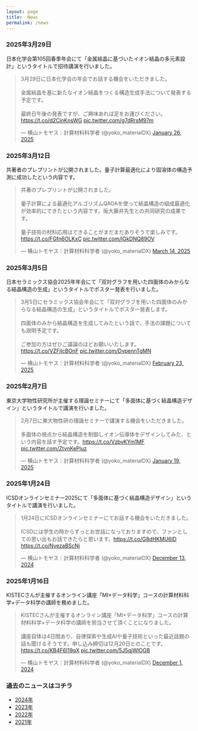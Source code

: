 ```yaml
---
layout: page
title:  News
permalink: /news
---
```




### 2025年3月29日
日本化学会第105回春季年会にて「金属結晶に基づいたイオン結晶の多元素設計」というタイトルで招待講演を行いました。
<blockquote class="twitter-tweet"><p lang="ja" dir="ltr">3月29日に日本化学会の年会でお話する機会をいただきました。<br><br>金属結晶を基に新たなイオン結晶をつくる構造生成手法について発表する予定です。<br><br>最終日午後の発表ですが、ご興味あれば足をお運びください。<a href="https://t.co/d2CjnKnsWG">https://t.co/d2CjnKnsWG</a> <a href="https://t.co/g7dRrsM97m">pic.twitter.com/g7dRrsM97m</a></p>&mdash; 横山トモヤス｜計算材料科学者 (@yoko_materialDX) <a href="https://twitter.com/yoko_materialDX/status/1883469934732206324?ref_src=twsrc%5Etfw">January 26, 2025</a></blockquote> <script async src="https://platform.twitter.com/widgets.js" charset="utf-8"></script>

### 2025年3月12日
共著者のプレプリントが公開されました。量子計算最適化により固溶体の構造予測に成功したという内容です。
<blockquote class="twitter-tweet"><p lang="ja" dir="ltr">共著のプレプリントが公開されました。<br><br>量子計算による最適化アルゴリズムQAOAを使って結晶構造の組成最適化が効率的にできたという内容です。阪大藤井先生との共同研究の成果です。<br><br>量子技術の材料応用はできることがまだまだありそうで楽しみです。<a href="https://t.co/FGfn6OLKxC">https://t.co/FGfn6OLKxC</a> <a href="https://t.co/IGkDNQ89OV">pic.twitter.com/IGkDNQ89OV</a></p>&mdash; 横山トモヤス｜計算材料科学者 (@yoko_materialDX) <a href="https://twitter.com/yoko_materialDX/status/1900502177967112297?ref_src=twsrc%5Etfw">March 14, 2025</a></blockquote> <script async src="https://platform.twitter.com/widgets.js" charset="utf-8"></script>

### 2025年3月5日
日本セラミックス協会2025年年会にて「双対グラフを用いた四面体のみからなる結晶構造の生成」というタイトルでポスター発表を行いました。
<blockquote class="twitter-tweet"><p lang="ja" dir="ltr">3月5日にセラミックス協会年会にて「双対グラフを用いた四面体のみからなる結晶構造の生成」というタイトルでポスター発表します。<br><br>四面体のみから結晶構造を生成してみたという話で、手法の課題についても説明予定です。<br><br>ご参加の方はぜひご議論のほどお願いいたします。<a href="https://t.co/VZFjIcBOnF">https://t.co/VZFjIcBOnF</a> <a href="https://t.co/DvpennTgMN">pic.twitter.com/DvpennTgMN</a></p>&mdash; 横山トモヤス｜計算材料科学者 (@yoko_materialDX) <a href="https://twitter.com/yoko_materialDX/status/1893616797963948035?ref_src=twsrc%5Etfw">February 23, 2025</a></blockquote> <script async src="https://platform.twitter.com/widgets.js" charset="utf-8"></script>

### 2025年2月7日
東京大学物性研究所が主催する理論セミナーにて「多面体に基づく結晶構造デザイン」というタイトルで講演を行いました。
<blockquote class="twitter-tweet"><p lang="ja" dir="ltr">2月7日に東大物性研の理論セミナーで講演する機会をいただきました。<br><br>多面体の視点から結晶構造を制御しイオン伝導体をデザインしてみた、という内容を話す予定です。<a href="https://t.co/VzbvKYm1MF">https://t.co/VzbvKYm1MF</a> <a href="https://t.co/ZtvnKePluz">pic.twitter.com/ZtvnKePluz</a></p>&mdash; 横山トモヤス｜計算材料科学者 (@yoko_materialDX) <a href="https://twitter.com/yoko_materialDX/status/1880933220679651655?ref_src=twsrc%5Etfw">January 19, 2025</a></blockquote> <script async src="https://platform.twitter.com/widgets.js" charset="utf-8"></script>

### 2025年1月24日
ICSDオンラインセミナー2025にて「多面体に基づく結晶構造デザイン」というタイトルで講演を行いました。
<blockquote class="twitter-tweet"><p lang="ja" dir="ltr">1月24日にICSDオンラインセミナーにてお話する機会をいただきました。<br><br>ICSDには学生の時からずっとお世話になっておりますので、ファンとしての思い出もお話できたらと思います。<a href="https://t.co/G8dHKMU6ID">https://t.co/G8dHKMU6ID</a> <a href="https://t.co/NyezaBScNj">https://t.co/NyezaBScNj</a></p>&mdash; 横山トモヤス｜計算材料科学者 (@yoko_materialDX) <a href="https://twitter.com/yoko_materialDX/status/1867567777822986572?ref_src=twsrc%5Etfw">December 13, 2024</a></blockquote> <script async src="https://platform.twitter.com/widgets.js" charset="utf-8"></script>

### 2025年1月16日
KISTECさんが主催するオンライン講座「MI×データ科学」コースの計算材料科学×データ科学の講師を務めました。
<blockquote class="twitter-tweet"><p lang="ja" dir="ltr">KISTECさんが主催するオンライン講座「MI×データ科学」コースの計算材料科学×データ科学の講師を担当させて頂くことになりました。<br><br>講座自体は4日間あり、自律探索や生成AIや量子技術といった最近話題の話も聞けるそうです。申し込み締切は12月20日とのことです。<a href="https://t.co/KB4F6I19qX">https://t.co/KB4F6I19qX</a> <a href="https://t.co/5J5qjWlOGB">pic.twitter.com/5J5qjWlOGB</a></p>&mdash; 横山トモヤス｜計算材料科学者 (@yoko_materialDX) <a href="https://twitter.com/yoko_materialDX/status/1863176214544089279?ref_src=twsrc%5Etfw">December 1, 2024</a></blockquote> <script async src="https://platform.twitter.com/widgets.js" charset="utf-8"></script>



### 過去のニュースはコチラ
- [2024年](https://yokoyamatomoyasu.github.io/news-2024.html)
- [2023年](https://yokoyamatomoyasu.github.io/news-2023.html)
- [2022年](https://yokoyamatomoyasu.github.io/news-2022.html)
- [2021年](https://yokoyamatomoyasu.github.io/news-2021.html)



